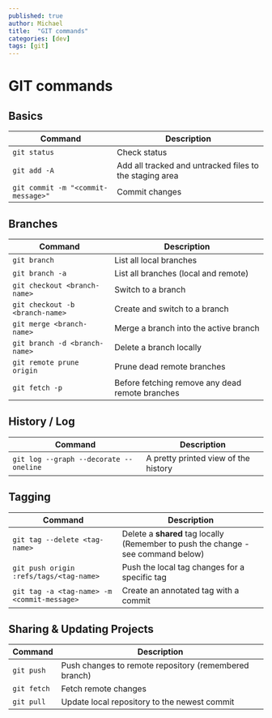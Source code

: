 ```yaml
---
published: true
author: Michael
title:  "GIT commands"
categories: [dev]
tags: [git]
---
```


# GIT commands

## Basics

| Command | Description |
| ------- | ----------- |
| `git status` | Check status |
| `git add -A` | Add all tracked and untracked files to the staging area |
| `git commit -m "<commit-message>"` | Commit changes |

## Branches

| Command | Description |
| ------- | ----------- |
| `git branch` | List all local branches |
| `git branch -a` | List all branches (local and remote) |
| `git checkout <branch-name>` | Switch to a branch |
| `git checkout -b <branch-name>` | Create and switch to a branch |
| `git merge <branch-name>` | Merge a branch into the active branch |
| `git branch -d <branch-name>` | Delete a branch locally |
| `git remote prune origin` | Prune dead remote branches |
| `git fetch -p` | Before fetching remove any dead remote branches |

## History / Log

| Command | Description |
| ------- | ----------- |
| `git log --graph --decorate --oneline` | A pretty printed view of the history |

## Tagging

| Command | Description |
| ------- | ----------- |
| `git tag --delete <tag-name>` | Delete a **shared** tag locally (Remember to push the change - see command below) |
| `git push origin :refs/tags/<tag-name>` | Push the local tag changes for a specific tag |
| `git tag -a <tag-name> -m <commit-message>` | Create an annotated tag with a commit |

## Sharing & Updating Projects

| Command | Description |
| ------- | ----------- |
| `git push` | Push changes to remote repository (remembered branch) |
| `git fetch` | Fetch remote changes |
| `git pull` | Update local repository to the newest commit |
